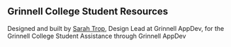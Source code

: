 ## Grinnell College Student Resources
Designed and built by [Sarah Trop](https://github.com/sarahtrop), Design Lead at Grinnell AppDev, for the Grinnell College Student Assistance through Grinnell AppDev
